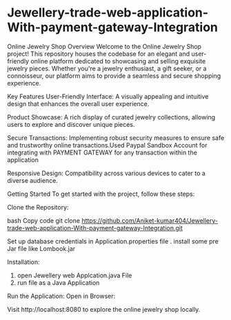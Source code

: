 # Jewellery-trade-web-application-With-payment-gateway-Integration

Online Jewelry Shop
Overview
Welcome to the Online Jewelry Shop project! This repository houses the codebase for an elegant and user-friendly online platform dedicated to showcasing and selling exquisite jewelry pieces. Whether you're a jewelry enthusiast, a gift seeker, or a connoisseur, our platform aims to provide a seamless and secure shopping experience.

Key Features
User-Friendly Interface: A visually appealing and intuitive design that enhances the overall user experience.

Product Showcase: A rich display of curated jewelry collections, allowing users to explore and discover unique pieces.

Secure Transactions: Implementing robust security measures to ensure safe and trustworthy online transactions.Used Paypal Sandbox Account for integrating with PAYMENT GATEWAY for any transaction within the application

Responsive Design: Compatibility across various devices to cater to a diverse audience.

Getting Started
To get started with the project, follow these steps:

Clone the Repository:

bash
Copy code
git clone https://github.com/Aniket-kumar404/Jewellery-trade-web-application-With-payment-gateway-Integration.git

Set up database credentials in Application.properties file .
install some pre Jar file like
Lombook.jar

Installation:
1) open Jewellery web Applcation.java File
2) run file as a Java Application

Run the Application:
Open in Browser:

Visit http://localhost:8080 to explore the online jewelry shop locally.
